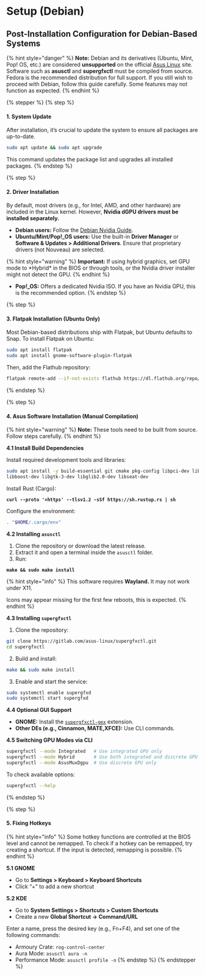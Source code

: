 # Setup (Debian)

## Post-Installation Configuration for Debian-Based Systems

{% hint style="danger" %}
**Note:** Debian and its derivatives (Ubuntu, Mint, Pop! OS, etc.) are considered **unsupported** on the official [Asus Linux](https://asus-linux.org/) site. Software such as **asusctl** and **supergfxctl** must be compiled from source. Fedora is the recommended distribution for full support. If you still wish to proceed with Debian, follow this guide carefully. Some features may not function as expected.
{% endhint %}

{% stepper %}
{% step %}
#### 1. System Update

After installation, it’s crucial to update the system to ensure all packages are up-to-date.

```bash
sudo apt update && sudo apt upgrade
```

This command updates the package list and upgrades all installed packages.
{% endstep %}

{% step %}
#### 2. Driver Installation

By default, most drivers (e.g., for Intel, AMD, and other hardware) are included in the Linux kernel. However, **Nvidia dGPU drivers must be installed separately.**

* **Debian users:** Follow the [Debian Nvidia Guide](https://wiki.debian.org/NvidiaGraphicsDrivers).
* **Ubuntu/Mint/Pop!\_OS users:** Use the built-in **Driver Manager** or **Software & Updates > Additional Drivers**. Ensure that proprietary drivers (not Nouveau) are selected.

{% hint style="warning" %}
**Important:** If using hybrid graphics, set GPU mode to \*Hybrid\* in the BIOS or through tools, or the Nvidia driver installer might not detect the GPU.
{% endhint %}

* **Pop!\_OS:** Offers a dedicated Nvidia ISO. If you have an Nvidia GPU, this is the recommended option.
{% endstep %}

{% step %}
#### 3. Flatpak Installation (Ubuntu Only)

Most Debian-based distributions ship with Flatpak, but Ubuntu defaults to Snap. To install Flatpak on Ubuntu:

```bash
sudo apt install flatpak
sudo apt install gnome-software-plugin-flatpak
```

Then, add the Flathub repository:

```bash
flatpak remote-add --if-not-exists flathub https://dl.flathub.org/repo/flathub.flatpakrepo
```
{% endstep %}

{% step %}
#### 4. Asus Software Installation (Manual Compilation)

{% hint style="warning" %}
**Note:** These tools need to be built from source. Follow steps carefully.
{% endhint %}

**4.1 Install Build Dependencies**

Install required development tools and libraries:

```bash
sudo apt install -y build-essential git cmake pkg-config libpci-dev libsysfs-dev libudev-dev \
libboost-dev libgtk-3-dev libglib2.0-dev libseat-dev
```

Install Rust (Cargo):

<pre class="language-bash"><code class="lang-bash"><strong>curl --proto '=https' --tlsv1.2 -sSf https://sh.rustup.rs | sh
</strong></code></pre>

Configure the environment:

```bash
. "$HOME/.cargo/env"
```

**4.2 Installing `asusctl`**

1. Clone the repository or download the latest release.
2. Extract it and open a terminal inside the `asusctl` folder.
3. Run:

<pre class="language-bash"><code class="lang-bash"><strong>make &#x26;&#x26; sudo make install
</strong></code></pre>

{% hint style="info" %}
This software requires **Wayland.** It may not work under X11.

Icons may appear missing for the first few reboots, this is expected.
{% endhint %}

**4.3 Installing `supergfxctl`**

1. Clone the repository:

```bash
git clone https://gitlab.com/asus-linux/supergfxctl.git
cd supergfxctl
```

2. Build and install:

```bash
make && sudo make install
```

3. Enable and start the service:

```bash
sudo systemctl enable supergfxd
sudo systemctl start supergfxd
```

**4.4 Optional GUI Support**

* **GNOME:** Install the [`supergfxctl-gex`](https://extensions.gnome.org/extension/5344/supergfxctl-gex) extension.
* **Other DEs (e.g., Cinnamon, MATE,XFCE):** Use CLI commands.

**4.5 Switching GPU Modes via CLI**

```bash
supergfxctl --mode Integrated   # Use integrated GPU only
supergfxctl --mode Hybrid       # Use both integrated and discrete GPU
supergfxctl --mode AsusMuxDgpu  # Use discrete GPU only
```

To check available options:

```bash
supergfxctl --help
```
{% endstep %}

{% step %}
#### 5. Fixing Hotkeys

{% hint style="info" %}
Some hotkey functions are controlled at the BIOS level and cannot be remapped. To check if a hotkey can be remapped, try creating a shortcut. If the input is detected, remapping is possible.
{% endhint %}

**5.1 GNOME**

* Go to **Settings > Keyboard > Keyboard Shortcuts**
* Click “+” to add a new shortcut

**5.2 KDE**

* Go to **System Settings > Shortcuts > Custom Shortcuts**
* Create a new **Global Shortcut → Command/URL**

Enter a name, press the desired key (e.g., Fn+F4), and set one of the following commands:

* Armoury Crate: `rog-control-center`
* Aura Mode: `asusctl aura -n`
* Performance Mode: `asusctl profile -n`
{% endstep %}
{% endstepper %}
